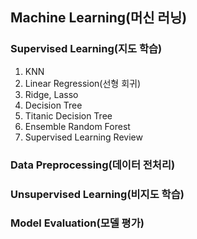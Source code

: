 ## Machine Learning(머신 러닝)

### Supervised Learning(지도 학습)

1. KNN
2. Linear Regression(선형 회귀)
3. Ridge, Lasso
4. Decision Tree
5. Titanic Decision Tree
6. Ensemble Random Forest
7. Supervised Learning Review

### Data Preprocessing(데이터 전처리)

### Unsupervised Learning(비지도 학습)

### Model Evaluation(모델 평가)